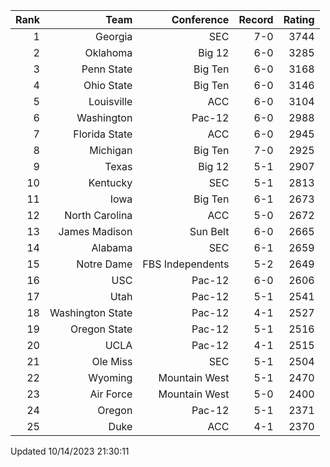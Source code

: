 | Rank  | Team                 | Conference           | Record   | Rating |
| ---:  | ---:                 | ---:                 | ---:     | ---:   |
| 1     | Georgia              | SEC                  | 7-0      | 3744   |
| 2     | Oklahoma             | Big 12               | 6-0      | 3285   |
| 3     | Penn State           | Big Ten              | 6-0      | 3168   |
| 4     | Ohio State           | Big Ten              | 6-0      | 3146   |
| 5     | Louisville           | ACC                  | 6-0      | 3104   |
| 6     | Washington           | Pac-12               | 6-0      | 2988   |
| 7     | Florida State        | ACC                  | 6-0      | 2945   |
| 8     | Michigan             | Big Ten              | 7-0      | 2925   |
| 9     | Texas                | Big 12               | 5-1      | 2907   |
| 10    | Kentucky             | SEC                  | 5-1      | 2813   |
| 11    | Iowa                 | Big Ten              | 6-1      | 2673   |
| 12    | North Carolina       | ACC                  | 5-0      | 2672   |
| 13    | James Madison        | Sun Belt             | 6-0      | 2665   |
| 14    | Alabama              | SEC                  | 6-1      | 2659   |
| 15    | Notre Dame           | FBS Independents     | 5-2      | 2649   |
| 16    | USC                  | Pac-12               | 6-0      | 2606   |
| 17    | Utah                 | Pac-12               | 5-1      | 2541   |
| 18    | Washington State     | Pac-12               | 4-1      | 2527   |
| 19    | Oregon State         | Pac-12               | 5-1      | 2516   |
| 20    | UCLA                 | Pac-12               | 4-1      | 2515   |
| 21    | Ole Miss             | SEC                  | 5-1      | 2504   |
| 22    | Wyoming              | Mountain West        | 5-1      | 2470   |
| 23    | Air Force            | Mountain West        | 5-0      | 2400   |
| 24    | Oregon               | Pac-12               | 5-1      | 2371   |
| 25    | Duke                 | ACC                  | 4-1      | 2370   |

Updated 10/14/2023 21:30:11
